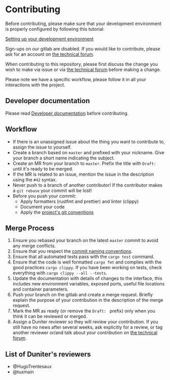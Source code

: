 # Contributing

Before contributing, please make sure that your development environment is properly configured by following this tutorial:

[Setting up your development environment]

Sign-ups on our gitlab are disabled. If you would like to contribute, please ask for an account on [the technical forum].

When contributing to this repository, please first discuss the change you wish to make via issue or
via [the technical forum] before making a change.

Please note we have a specific workflow, please follow it in all your interactions with the project.

## Developer documentation

Please read [Developer documentation] before contributing.

## Workflow

- If there is an unassigned issue about the thing you want to contribute to, assign the issue to yourself.
- Create a branch based on `master` and prefixed with your nickname. Give your branch a short name indicating the subject.
- Create an MR from your branch to `master`. Prefix the title with `Draft: ` until it's ready to be merged.
- If the MR is related to an issue, mention the issue in the description using the `#42` syntax.
- Never push to a branch of another contributor! If the contributor makes a `git rebase` your commit will be lost!
- Before you push your commit:
  - Apply formatters (rustfmt and prettier) and linter (clippy)
  - Document your code
  - Apply the [project's git conventions]

## Merge Process

1. Ensure you rebased your branch on the latest `master` commit to avoid any merge conflicts.
1. Ensure that you respect the [commit naming conventions].
1. Ensure that all automated tests pass with the `cargo test` command.
1. Ensure that the code is well formatted `cargo fmt` and complies with the good practices `cargo clippy`. If you have been working on tests, check everything with `cargo clippy --all --tests`.
1. Update the documentation with details of changes to the interface, this includes new environment variables, exposed ports, useful file locations and container parameters.
1. Push your branch on the gitlab and create a merge request. Briefly explain the purpose of your contribution in the description of the merge request.
1. Mark the MR as ready (or remove the `Draft: ` prefix) only when you think it can be reviewed or merged.
1. Assign a Duniter reviewer so they will review your contribution. If you still have no news after several weeks, ask explicitly for a review, or tag another reviewer or/and talk about your contribution on [the technical forum].

## List of Duniter's reviewers

- @HugoTrentesaux
- @tuxmain

[commit naming conventions]: ./docs/dev/git-conventions.md#naming-commits
[Developer documentation]: ./docs/dev/
[project's git conventions]: ./docs/dev/git-conventions.md
[Setting up your development environment]: ./docs/dev/setup.md
[the technical forum]: https://forum.duniter.org
